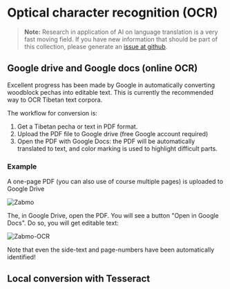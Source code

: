 # Optical character recognition (OCR)

> **Note:** Research in application of AI on language translation is a very fast moving field. If you have new information that should be part of this collection, please generate an [issue at github](https://github.com/DigitalTibetan/DigitalTibetan/issues).

## Google drive and Google docs (online OCR)

Excellent progress has been made by Google in automatically converting woodblock pechas into editable text. This is currently the recommended way to OCR Tibetan text corpora.

The workflow for conversion is:

1. Get a Tibetan pecha or text in PDF format.
2. Upload the PDF file to Google drive (free Google account required)
3. Open the PDF with Google Docs: the PDF will be automatically translated to text, and color marking is used to highlight difficult parts.

### Example

A one-page PDF (you can also use of course multiple pages) is uploaded to Google Drive

![Zabmo](Images/zabmo.png)

The, in Google Drive, open the PDF. You will see a button "Open in Google Docs". Do so, you will get editable text:

![Zabmo-OCR](Images/zabmo_ocr.png)

Note that even the side-text and page-numbers have been automatically identified!

## Local conversion with Tesseract

